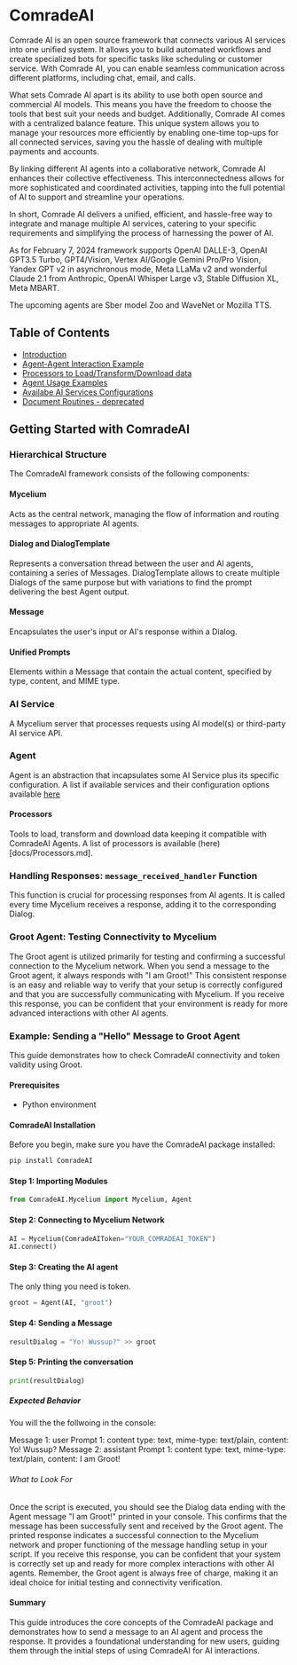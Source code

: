 # ComradeAI
Comrade AI is an open source framework that connects various AI services into one unified system. It allows you to build automated workflows and create specialized bots for specific tasks like scheduling or customer service. With Comrade AI, you can enable seamless communication across different platforms, including chat, email, and calls.

What sets Comrade AI apart is its ability to use both open source and commercial AI models. This means you have the freedom to choose the tools that best suit your needs and budget. Additionally, Comrade AI comes with a centralized balance feature. This unique system allows you to manage your resources more efficiently by enabling one-time top-ups for all connected services, saving you the hassle of dealing with multiple payments and accounts.

By linking different AI agents into a collaborative network, Comrade AI enhances their collective effectiveness. This interconnectedness allows for more sophisticated and coordinated activities, tapping into the full potential of AI to support and streamline your operations.

In short, Comrade AI delivers a unified, efficient, and hassle-free way to integrate and manage multiple AI services, catering to your specific requirements and simplifying the process of harnessing the power of AI.

As for February 7, 2024 framework supports OpenAI DALLE-3, OpenAI GPT3.5 Turbo, GPT4/Vision, Vertex AI/Google Gemini Pro/Pro Vision, Yandex GPT v2 in asynchronous mode, Meta LLaMa v2 and wonderful Claude 2.1 from Anthropic, OpenAI Whisper Large v3, Stable Diffusion XL, Meta MBART.

The upcoming agents are Sber model Zoo and WaveNet or Mozilla TTS.

## Table of Contents
- [Introduction](README.md)
- [Agent-Agent Interaction Example](docs/AgentAgentInteractions.md)
- [Processors to Load/Transform/Download data](docs/Processors.md)
- [Agent Usage Examples](docs/ServiceExamples.md)
- [Availabe AI Services Configurations](docs/ServiceConfigurations.md)
- [Document Routines - deprecated](docs/DocumentRoutines.md)

## Getting Started with ComradeAI

### Hierarchical Structure
The ComradeAI framework consists of the following components:

#### Mycelium
Acts as the central network, managing the flow of information and routing messages to appropriate AI agents.

#### Dialog and DialogTemplate
Represents a conversation thread between the user and AI agents, containing a series of Messages. DialogTemplate allows to create multiple Dialogs of the same purpose but with variations to find the prompt delivering the best Agent output.

#### Message
Encapsulates the user's input or AI's response within a Dialog.

#### Unified Prompts
Elements within a Message that contain the actual content, specified by type, content, and MIME type.

### AI Service
A Mycelium server that processes requests using AI model(s) or third-party AI service API.

### Agent
Agent is an abstraction that incapsulates some AI Service plus its specific configuration. A list if available services and their configuration options available [here](docs/ServiceConfigurations.md)

#### Processors
Tools to load, transform and download data keeping it compatible with ComradeAI Agents. A list of processors is available (here)[docs/Processors.md].

### Handling Responses: `message_received_handler` Function
This function is crucial for processing responses from AI agents. It is called every time Mycelium receives a response, adding it to the corresponding Dialog.

### Groot Agent: Testing Connectivity to Mycelium
The Groot agent is utilized primarily for testing and confirming a successful connection to the Mycelium network. When you send a message to the Groot agent, it always responds with "I am Groot!" This consistent response is an easy and reliable way to verify that your setup is correctly configured and that you are successfully communicating with Mycelium. If you receive this response, you can be confident that your environment is ready for more advanced interactions with other AI agents.

### Example: Sending a "Hello" Message to Groot Agent

This guide demonstrates how to check ComradeAI connectivity and token validity using Groot.

#### Prerequisites

- Python environment

#### ComradeAI Installation
Before you begin, make sure you have the ComradeAI package installed:

```bash
pip install ComradeAI

```

#### Step 1: Importing Modules
```python
from ComradeAI.Mycelium import Mycelium, Agent
```

#### Step 2: Connecting to Mycelium Network

```python
AI = Mycelium(ComradeAIToken="YOUR_COMRADEAI_TOKEN")
AI.connect()
```

#### Step 3: Creating the AI agent
The only thing you need is token. 
```python
groot = Agent(AI, "groot")
```

#### Step 4: Sending a Message
```python
resultDialog = "Yo! Wussup?" >> groot
```

#### Step 5: Printing the conversation
```python
print(resultDialog)
```

##### Expected Behavior
You will the the follwoing in the console:

Message 1: user
Prompt 1: content type: text, mime-type: text/plain, content: Yo! Wussup?
Message 2: assistant
Prompt 1: content type: text, mime-type: text/plain, content: I am Groot!

###### What to Look For
Once the script is executed, you should see the Dialog data ending with the Agent message "I am Groot!" printed in your console. This confirms that the message has been successfully sent and received by the Groot agent.
The printed response indicates a successful connection to the Mycelium network and proper functioning of the message handling setup in your script.
If you receive this response, you can be confident that your system is correctly set up and ready for more complex interactions with other AI agents.
Remember, the Groot agent is always free of charge, making it an ideal choice for initial testing and connectivity verification.

#### Summary
This guide introduces the core concepts of the ComradeAI package and demonstrates how to send a message to an AI agent and process the response. It provides a foundational understanding for new users, guiding them through the initial steps of using ComradeAI for AI interactions.